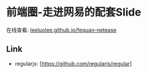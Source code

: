 # 前端圈-走进网易的配套Slide

在线查看: [leeluolee.github.io/fequan-netease](http://leeluolee.github.io/fequan-netease)

## Link

- regularjs: [https://github.com/regularjs/regular]
